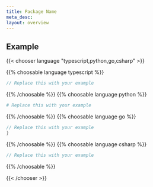 ```yaml
---
title: Package Name
meta_desc: 
layout: overview
---
```


<!-- Write a brief description of your package. -->

## Example

<!-- Provide a simple example of how to use your package, ideally in all languages. -->

{{< chooser language "typescript,python,go,csharp" >}}

{{% choosable language typescript %}}

```typescript
// Replace this with your example
```

{{% /choosable %}}
{{% choosable language python %}}

```python
# Replace this with your example
```

{{% /choosable %}}
{{% choosable language go %}}

```go
// Replace this with your example
}

```

{{% /choosable %}}
{{% choosable language csharp %}}

```csharp
// Replace this with your example
```

{{% /choosable %}}

{{< /chooser >}}
